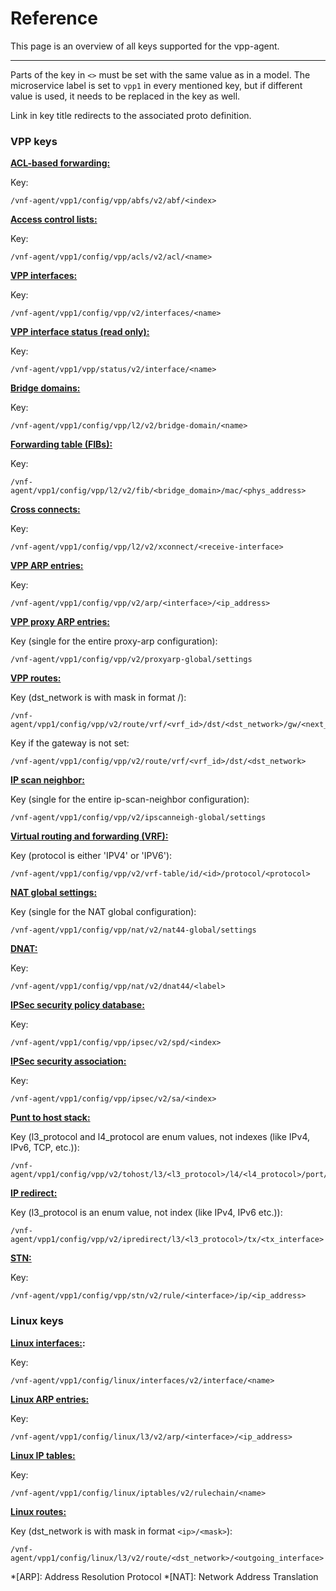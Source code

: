 # Reference

This page is an overview of all keys supported for the vpp-agent.

---

Parts of the key in `<>` must be set with the same value as in a model. The microservice label is set to `vpp1` in every mentioned key, but if different value is used, it needs to be replaced in the key as well.

Link in key title redirects to the associated proto definition.

### VPP keys

**[ACL-based forwarding:][abf-proto]**

Key:
```text
/vnf-agent/vpp1/config/vpp/abfs/v2/abf/<index>
```

**[Access control lists:][acl-proto]**

Key:
```text
/vnf-agent/vpp1/config/vpp/acls/v2/acl/<name>
```

**[VPP interfaces:][interface-proto]**

Key:
```text
/vnf-agent/vpp1/config/vpp/v2/interfaces/<name>
```

**[VPP interface status (read only):][interface-state-proto]**

Key:
```text
/vnf-agent/vpp1/vpp/status/v2/interface/<name>
```

**[Bridge domains:][bridge-domain-proto]**

Key:
```text
/vnf-agent/vpp1/config/vpp/l2/v2/bridge-domain/<name>
```

**[Forwarding table (FIBs):][fib-proto]**

Key:
```text
/vnf-agent/vpp1/config/vpp/l2/v2/fib/<bridge_domain>/mac/<phys_address>
```

**[Cross connects:][xconnect-proto]**

Key:
```text
/vnf-agent/vpp1/config/vpp/l2/v2/xconnect/<receive-interface>
```

**[VPP ARP entries:][arp-proto]**

Key:
```text
/vnf-agent/vpp1/config/vpp/v2/arp/<interface>/<ip_address>
```

**[VPP proxy ARP entries:][l3-proto]**

Key (single for the entire proxy-arp configuration):
```text
/vnf-agent/vpp1/config/vpp/v2/proxyarp-global/settings
```

**[VPP routes:][route-proto]**

Key (dst_network is with mask in format <ip>/<mask>):
```text
/vnf-agent/vpp1/config/vpp/v2/route/vrf/<vrf_id>/dst/<dst_network>/gw/<next_hop_addr>
```

Key if the gateway is not set:
```text
/vnf-agent/vpp1/config/vpp/v2/route/vrf/<vrf_id>/dst/<dst_network>
```

**[IP scan neighbor:][l3-proto]**

Key (single for the entire ip-scan-neighbor configuration):
```text
/vnf-agent/vpp1/config/vpp/v2/ipscanneigh-global/settings
```

**[Virtual routing and forwarding (VRF):][vrf-proto]**

Key (protocol is either 'IPV4' or 'IPV6'):
```text
/vnf-agent/vpp1/config/vpp/v2/vrf-table/id/<id>/protocol/<protocol>
```

**[NAT global settings:][nat-proto]**

Key (single for the NAT global configuration):
```text
/vnf-agent/vpp1/config/vpp/nat/v2/nat44-global/settings
```

**[DNAT:][nat-proto]**

Key:
```text
/vnf-agent/vpp1/config/vpp/nat/v2/dnat44/<label>
```

**[IPSec security policy database:][ipsec-proto]**

Key:
```text
/vnf-agent/vpp1/config/vpp/ipsec/v2/spd/<index>
```

**[IPSec security association:][ipsec-proto]**

Key:
```text
/vnf-agent/vpp1/config/vpp/ipsec/v2/sa/<index>
```

**[Punt to host stack:][punt-proto]**

Key (l3_protocol and l4_protocol are enum values, not indexes (like IPv4, IPv6, TCP, etc.)):
```text
/vnf-agent/vpp1/config/vpp/v2/tohost/l3/<l3_protocol>/l4/<l4_protocol>/port/<port>
```

**[IP redirect:][punt-proto]**

Key (l3_protocol is an enum value, not index (like IPv4, IPv6 etc.)):
```text
/vnf-agent/vpp1/config/vpp/v2/ipredirect/l3/<l3_protocol>/tx/<tx_interface>
```

**[STN:][stn-proto]**

Key:
```text
/vnf-agent/vpp1/config/vpp/stn/v2/rule/<interface>/ip/<ip_address>
```

### Linux keys

**[Linux interfaces:][interface-proto-linux]:**

Key:
```text
/vnf-agent/vpp1/config/linux/interfaces/v2/interface/<name>
```

**[Linux ARP entries:][arp-proto-linux]**

Key:
```text
/vnf-agent/vpp1/config/linux/l3/v2/arp/<interface>/<ip_address>
```

**[Linux IP tables:][iptables-proto-linux]**

Key:
```text
/vnf-agent/vpp1/config/linux/iptables/v2/rulechain/<name>
```

**[Linux routes:][route-proto-linux]**

Key (dst_network is with mask in format `<ip>/<mask>`):
```text
/vnf-agent/vpp1/config/linux/l3/v2/route/<dst_network>/<outgoing_interface>
```

[abf-proto]: https://github.com/ligato/vpp-agent/blob/master/api/models/vpp/abf/abf.proto
[acl-proto]: https://github.com/ligato/vpp-agent/blob/master/api/models/vpp/acl/acl.proto
[arp-proto]: https://github.com/ligato/vpp-agent/blob/master/api/models/vpp/l3/arp.proto
[arp-proto-linux]: https://github.com/ligato/vpp-agent/blob/master/api/models/linux/l3/arp.proto
[bridge-domain-proto]: https://github.com/ligato/vpp-agent/blob/master/api/models/vpp/l2/bridge-domain.proto
[fib-proto]: https://github.com/ligato/vpp-agent/blob/master/api/models/vpp/l2/fib.proto
[interface-proto]: https://github.com/ligato/vpp-agent/blob/master/api/models/vpp/interfaces/interface.proto
[interface-proto-linux]: https://github.com/ligato/vpp-agent/blob/master/api/models/linux/interfaces/interface.proto
[interface-state-proto]: https://github.com/ligato/vpp-agent/blob/master/api/models/vpp/interfaces/state.proto
[ipsec-proto]: https://github.com/ligato/vpp-agent/blob/master/api/models/vpp/ipsec/ipsec.proto
[iptables-proto-linux]: https://github.com/ligato/vpp-agent/blob/master/api/models/linux/iptables/iptables.proto
[l3-proto]: https://github.com/ligato/vpp-agent/blob/master/api/models/vpp/l3/l3.proto
[nat-proto]: https://github.com/ligato/vpp-agent/blob/master/api/models/vpp/nat/nat.proto
[punt-proto]: https://github.com/ligato/vpp-agent/blob/master/api/models/vpp/punt/punt.proto
[route-proto]: https://github.com/ligato/vpp-agent/blob/master/api/models/vpp/l3/route.proto
[route-proto-linux]: https://github.com/ligato/vpp-agent/blob/master/api/models/linux/l3/route.proto
[stn-proto]: https://github.com/ligato/vpp-agent/blob/master/api/models/vpp/stn/stn.proto
[vrf-proto]: https://github.com/ligato/vpp-agent/blob/master/api/models/vpp/l3/vrf.proto
[xconnect-proto]: https://github.com/ligato/vpp-agent/blob/master/api/models/vpp/l2/xconnect.proto

*[ARP]: Address Resolution Protocol
*[NAT]: Network Address Translation

